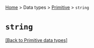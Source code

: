 [Home](../../README.md#playing-with-javascript-and-nodejs) > Data types > [Primitive](primitive-types.md) > `string`

# `string`

[[Back to Primitive data types]](primitive-types.md)